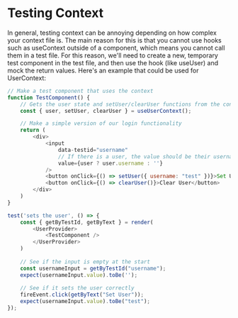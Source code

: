 # Testing Context

In general, testing context can be annoying depending on how complex your context file is. The main reason for this is that you cannot use hooks such as useContext outside of a component, which means you cannot call them in a test file. For this reason, we'll need to create a new, temporary test component in the test file, and then use the hook (like useUser) and mock the return values. Here's an example that could be used for UserContext:

```js
// Make a test component that uses the context
function TestComponent() {
    // Gets the user state and setUser/clearUser functions from the context
    const { user, setUser, clearUser } = useUserContext();

    // Make a simple version of our login functionality
    return (
        <div>
            <input
                data-testid="username"
                // If there is a user, the value should be their username. Otherwise, it should be empty
                value={user ? user.username : ''}
            />
            <button onClick={() => setUser({ username: "test" })}>Set User</button>
            <button onClick={() => clearUser()}>Clear User</button>
        </div>
    )
}

test('sets the user', () => {
    const { getByTestId, getByText } = render(
        <UserProvider>
            <TestComponent />
        </UserProvider>
    )
    
    // See if the input is empty at the start
    const usernameInput = getByTestId("username");
    expect(usernameInput.value).toBe('');
    
    // See if it sets the user correctly
    fireEvent.click(getByText("Set User"));
    expect(usernameInput.value).toBe("test");
});
```
